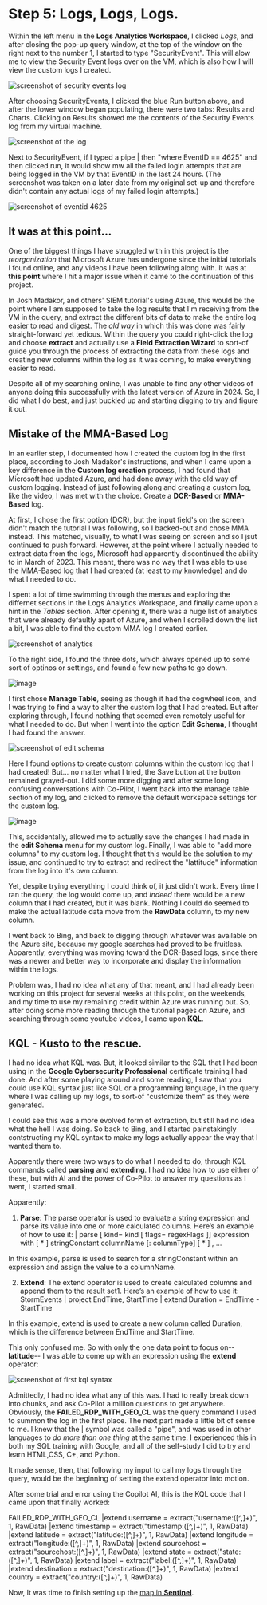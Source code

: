 # Step 5: Logs, Logs, Logs.

Within the left menu in the **Logs Analytics Workspace**, I clicked *Logs*, and after closing the pop-up query window, at the top of the window on the right next to the number 1, I started to type "SecurityEvent". This will alow me to view the Security Event logs over on the VM, which is also how I will view the custom logs I created.

![screenshot of security events log](https://github.com/ZeroTrustAccess/Honeypot/blob/main/step5_log1.png)

After choosing SecurityEvents, I clicked the blue Run button above, and after the lower window began populating, there were two tabs: Results and Charts. Clicking on Results showed me the contents of the Security Events log from my virtual machine.

![screenshot of the log](https://github.com/ZeroTrustAccess/Honeypot/blob/main/step5_log2.png)

Next to SecurityEvent, if I typed a pipe | then "where EventID == 4625" and then clicked run, it would show mw all the failed login attempts that are being logged in the VM by that EventID in the last 24 hours. (The screenshot was taken on a later date from my original set-up and therefore didn't contain any actual logs of my failed login attempts.)

![screenshot of eventid 4625](https://github.com/ZeroTrustAccess/Honeypot/blob/main/step5_log3.png)

## It was at this point...

One of the biggest things I have struggled with in this project is the *reorganization* that Microsoft Azure has undergone since the initial tutorials I found online, and any videos I have been following along with. It was at **this point** where I hit a major issue when it came to the continuation of this project.

In Josh Madakor, and others' SIEM tutorial's using Azure, this would be the point where I am supposed to take the log results that I'm receiving from the VM in the query, and extract the different bits of data to make the entire log easier to read and digest. The *old way* in which this was done was fairly straight-forward yet tedious. Within the query you could right-click the log and choose **extract** and actually use a **Field Extraction Wizard** to sort-of guide you through the process of extracting the data from these logs and creating new columns within the log as it was coming, to make everything easier to read.

Despite all of my searching online, I was unable to find any other videos of anyone doing this successfully with the latest version of Azure in 2024. So, I did what I do best, and just buckled up and starting digging to try and figure it out.

## Mistake of the MMA-Based Log

In an earlier step, I documented how I created the custom log in the first place, according to Josh Madakor's instructions, and when I came upon a key difference in the **Custom log creation** process, I had found that Microsoft had updated Azure, and had done away with the old way of custom logging. Instead of just following along and creating a custom log, like the video, I was met with the choice. Create a **DCR-Based** or **MMA-Based** log.

At first, I chose the first option (DCR), but the input field's on the screen didn't match the tutorial I was following, so I backed-out and chose MMA instead. This matched, visually, to what I was seeing on screen and so I jsut continued to push forward. However, at the point where I actually needed to extract data from the logs, Microsoft had apparently discontinued the ability to in March of 2023. This meant, there was no way that I was able to use the MMA-Based log that I had created (at least to my knowledge) and do what I needed to do.

I spent a lot of time swimming through the menus and exploring the differnet sections in the Logs Analytics Workspace, and finally came upon a hint in the *Tables* section. After opening it, there was a huge list of analytics that were already defaultly apart of Azure, and when I scrolled down the list a bit, I was able to find the custom MMA log I created earlier.

![screenshot of analytics](https://github.com/ZeroTrustAccess/Honeypot/blob/main/step5_log5.png)

To the right side, I found the three dots, which always opened up to some sort of optinos or settings, and found a few new paths to go down.

![image](https://github.com/ZeroTrustAccess/Honeypot/blob/main/step5_log6.png)

I first chose **Manage Table**, seeing as though it had the cogwheel icon, and I was trying to find a way to alter the custom log that I had created. But after exploring through, I found nothing that seemed even remotely useful for what I needed to do. But when I went into the option **Edit Schema**, I thought I had found the answer.

![screenshot of edit schema](https://github.com/ZeroTrustAccess/Honeypot/blob/main/step5_log7.png)

Here I found options to create custom columns within the custom log that I had created! But... no matter what I tried, the Save button at the button remained grayed-out. I did some more digging and after some long confusing conversations with Co-Pilot, I went back into the manage table section of my log, and clicked to remove the default workspace settings for the custom log.

![image](https://github.com/ZeroTrustAccess/Honeypot/blob/main/step5_log8.png)

This, accidentally, allowed me to actually save the changes I had made in the **edit Schema** menu for my custom log. Finally, I was able to "add more columns" to my custom log. I thought that this would be the solution to my issue, and continued to try to extract and redirect the "lattitude" information from the log into it's own column.

Yet, despite trying everything I could think of, it just didn't work. Every time I ran the query, the log would come up, and *indeed* there would be a new column that I had created, but it was blank. Nothing I could do seemed to make the actual latitude data move from the **RawData** column, to my new column.

I went back to Bing, and back to digging through whatever was available on the Azure site, because my google searches had proved to be fruitless. Apparently, everything was moving toward the DCR-Based logs, since there was a newer and better way to incorporate and display the information within the logs.

Problem was, I had no idea what any of that meant, and I had already been working on this project for several weeks at this point, on the weekends, and my time to use my remaining credit within Azure was running out. So, after doing some more reading through the tutorial pages on Azure, and searching through some youtube videos, I came upon **KQL**.

## KQL - Kusto to the rescue.

I had no idea what KQL was. But, it looked similar to the SQL that I had been using in the **Google Cybersecurity Professional** certificate training I had done. And after some playing around and some reading, I saw that you could use KQL syntax just like SQL or a programming language, in the query where I was calling up my logs, to sort-of "customize them" as they were generated.

I could see this was a more evolved form of extraction, but still had no idea what the hell I was doing. So back to Bing, and I started painstakingly contstructing my KQL syntax to make my logs actually appear the way that I wanted them to.

Apparently there were two ways to do what I needed to do, through KQL commands called **parsing** and **extending**. I had no idea how to use either of these, but with AI and the power of Co-Pilot to answer my questions as I went, I started small.

Apparently:
1. **Parse**: The parse operator is used to evaluate a string expression and parse its value into one or more calculated columns. Here’s an example of how to use it:
    | parse [ kind= kind [ flags= regexFlags ]] expression with [ * ] stringConstant columnName [: columnType] [ * ] , ...

In this example, parse is used to search for a stringConstant within an expression and assign the value to a columnName.

2. **Extend**: The extend operator is used to create calculated columns and append them to the result set1. Here’s an example of how to use it:
StormEvents | project EndTime, StartTime | extend Duration = EndTime - StartTime

In this example, extend is used to create a new column called Duration, which is the difference between EndTime and StartTime.

This only confused me. So with only the one data point to focus on--**latitude**-- I was able to come up with an expression using the **extend** operator:

![screenshot of first kql syntax](https://github.com/ZeroTrustAccess/Honeypot/blob/main/step5_log9.png)

Admittedly, I had no idea what any of this was. I had to really break down into chunks, and ask Co-Pilot a million questions to get anywhere.
Obviously, the **FAILED_RDP_WITH_GEO_CL** was the query command I used to summon the log in the first place. The next part made a little bit of sense to me. I knew that the | symbol was called a "pipe", and was used in other languages to *do more than one thing* at the same time. I experienced this in both my SQL training with Google, and all of the self-study I did to try and learn HTML,CSS, C+, and Python.

It made sense, then, that following my input to call my logs through the query, would be the beginning of setting the extend operator into motion.

After some trial and error using the Copilot AI, this is the KQL code that I came upon that finally worked:

FAILED_RDP_WITH_GEO_CL
|extend username = extract("username:([^,]+)", 1, RawData)
|extend timestamp = extract("timestamp:([^,]+)", 1, RawData)
|extend latitude = extract("latitude:([^,]+)", 1, RawData)
|extend longitude = extract("longitude:([^,]+)", 1, RawData)
|extend sourcehost = extract("sourcehost:([^,]+)", 1, RawData)
|extend state = extract("state:([^,]+)", 1, RawData)
|extend label = extract("label:([^,]+)", 1, RawData)
|extend destination = extract("destination:([^,]+)", 1, RawData)
|extend country = extract("country:([^,]+)", 1, RawData)

Now, It was time to finish setting up the [map in **Sentinel**](https://github.com/ZeroTrustAccess/Honeypot/blob/main/Step6_Map.md).
